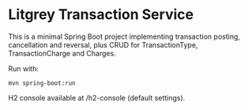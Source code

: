 # Litgrey Transaction Service

This is a minimal Spring Boot project implementing transaction posting, cancellation and reversal,
plus CRUD for TransactionType, TransactionCharge and Charges.

Run with:
```
mvn spring-boot:run
```

H2 console available at /h2-console (default settings).
